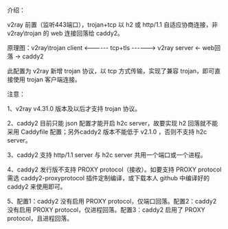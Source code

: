 介绍：

v2ray 前置（监听443端口），trojan+tcp 以 h2 或 http/1.1 自适应协商连接，非 v2ray\trojan 的 web 连接回落给 caddy2。

原理图：v2ray\trojan client <------ tcp+tls ------> v2ray server <- web回落 -> caddy2

此配置为 v2ray 新增 trojan 协议，以 tcp 方式传输，实现了兼容 trojan，即可直接使用 trojan 客户端连接。

注意：

1、v2ray v4.31.0 版本及以后才支持 trojan 协议。 

2、caddy2 目前只能 json 配置才能开启 h2c server，故要实现 h2 回落就不能采用 Caddyfile 配置；另外caddy2 版本不能低于 v2.1.0 ，否则不支持 h2c server。

3、caddy2 支持 http/1.1 server 与 h2c server 共用一个端口或一个进程。

4、caddy2 发行版不支持 PROXY protocol（接收）。如要支持 PROXY protocol 需选 caddy2-proxyprotocol 插件定制编译，或下载本人 github 中编译好的 caddy2 来使用即可。

5、配置1：caddy2 没有启用 PROXY protocol，仅端口回落。配置2：caddy2 没有启用 PROXY protocol，仅进程回落。配置3：caddy2 启用了 PROXY protocol，且进程回落。
